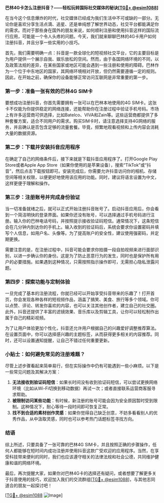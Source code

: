**巴林4G卡怎么注册抖音？——轻松玩转国际社交媒体的秘诀[[TG💪+ @esim1088](https://t.me/s/esim1088)]**

在当今这个信息爆炸的时代，社交媒体已经成为我们生活中不可或缺的一部分。无论你是喜欢分享生活点滴、追星、还是单纯想了解世界动态，社交平台都能满足你的需求。而对于那些身在国外的朋友来说，如何顺利注册和使用抖音这样的国际流行应用，可能是一个令人头疼的问题。今天，我们就来聊聊巴林的4G卡用户如何注册抖音，并且分享一些实用的小技巧。

首先，我们需要明确一点：抖音是一款全球化的短视频社交平台，它的主要目标是为用户提供一个展示自我、娱乐放松的空间。然而，由于各国网络环境的不同，以及政策法规的差异，在某些国家或地区可能会遇到一些注册和使用的障碍。巴林作为一个位于中东地区的国家，其网络环境相对开放，但仍然需要遵循一定的规则。因此，在开始之前，确保你的设备能够正常访问互联网是非常重要的第一步。

### 第一步：准备一张有效的巴林4G SIM卡

要想成功注册抖音，你首先需要拥有一张可以在巴林本地使用的4G SIM卡。这张卡不仅能为你提供稳定的网络连接，还能帮助你在注册过程中验证手机号码。市场上有许多运营商可供选择，比如Batelco、VIVA和Zain等。这些运营商都提供了多种套餐方案，适合不同用户的需求。购买SIM卡时，请注意选择支持4G网络的服务，并且确认是否包含足够的流量套餐。毕竟，频繁地观看视频和上传内容会消耗大量的数据资源。

### 第二步：下载并安装抖音应用程序

在确定了自己的网络条件后，接下来就是下载抖音应用程序了。打开Google Play Store或者Apple App Store（如果你使用的是苹果设备），搜索“TikTok”或“抖音”，然后点击下载按钮即可。安装完成后，你需要允许抖音访问你的相机、存储空间等相关权限，以便更好地使用该应用的功能。同时，建议将语言设置为中文，这样更便于理解和操作。

### 第三步：注册账号并完成身份验证

当一切准备就绪之后，就可以正式开始注册抖音账号了。启动抖音应用后，你会看到一个简洁明快的登录界面。如果你还没有账号，可以选择通过手机号码进行注册。输入你的巴林电话号码，并按照提示接收验证码短信。通常情况下，这条短信会在几分钟内到达你的手机上。输入收到的验证码后，系统会要求你设置密码并填写个人信息，如用户名、头像等。为了提高账户的安全性，建议使用强密码，并定期更换。

需要注意的是，在注册过程中，抖音可能会要求你拍摄一段自拍视频来进行面部识别，以进一步确认你的身份。这是为了防止恶意行为的发生，同时也是保护所有用户的必要措施。如果遇到这种情况，只需按照指示操作即可，无需担心隐私泄露问题。

### 第四步：探索功能与定制体验

一旦完成了基本的注册流程，你就已经可以开始享受抖音带来的乐趣了！打开首页，你会发现各种各样的短视频作品，涵盖了搞笑、美食、旅行等多个领域。你可以点赞、评论、转发你喜欢的内容，也可以关注其他创作者，建立自己的社交圈。此外，抖音还提供了丰富的滤镜效果、音乐库以及剪辑工具，让你可以轻松制作出属于自己的精彩视频。

为了让用户体验更加个性化，抖音还允许用户根据自己的兴趣爱好调整推荐算法。在设置页面中，你可以选择感兴趣的主题标签，从而获得更多相关的内容推荐。同时，还可以设置通知提醒，让自己不错过任何重要更新。

### 小贴士：如何避免常见的注册难题？

尽管上述步骤看起来简单易行，但在实际操作中仍有可能遇到一些小麻烦。以下是一些常见问题及其解决方案：

1. **无法接收到验证码短信**：如果长时间没有收到验证码短信，可以尝试更换网络环境（比如从Wi-Fi切换到移动数据）再试一次；或者直接联系运营商客服寻求帮助。
2. **被限制访问某些功能**：有时候，新注册的账号可能会因为安全原因暂时受到限制。这种情况下，耐心等待一段时间即可恢复正常。
3. **找不到合适的素材创作灵感**：如果你觉得自己缺乏创意，不妨多看看别人的优秀作品，从中汲取灵感，同时也可以参考热门话题标签寻找方向。

### 结语

综上所述，只要具备了一张可靠的巴林4G SIM卡，并且按照正确的步骤操作，任何人都能够在短时间内成功注册并使用抖音这款广受欢迎的应用程序。当然，在享受科技带来便利的同时，我们也应该遵守相关的法律法规和社会公德，共同维护健康和谐的网络环境。

最后，再次提醒大家，如果你对巴林4G卡的选择还有疑问，或者想要了解更多关于抖音使用的技巧，欢迎加入我们的交流群组[[TG💪+ @esim1088](https://t.me/s/esim1088)]，与其他志同道合的朋友一起探讨吧！

[[TG💪+ @esim1088](https://t.me/s/esim1088) ![Image](https://i.postimg.cc/4NQfJmqS/Snipaste-2025-05-13-00-14-12.png)]